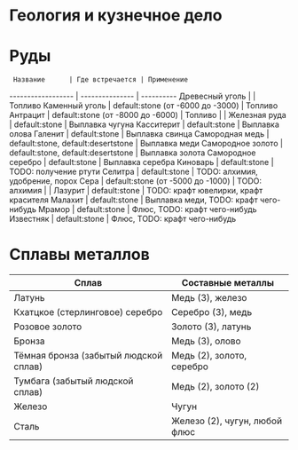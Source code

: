 Геология и кузнечное дело
=========================

# Руды
     Название      | Где встречается | Применение 
------------------ | --------------- | ---------- 
Древесный уголь    |                 | Топливо
Каменный уголь     | default:stone (от -6000 до -3000) | Топливо
Антрацит           | default:stone (от -8000 до -6000) | Топливо
                   |                 |
Железная руда      |  default:stone  | Выплавка чугуна
Касситерит         |  default:stone  | Выплавка олова
Галенит            |  default:stone  | Выплавка свинца
Самородная медь    | default:stone, default:desertstone | Выплавка меди
Самородное золото  | default:stone, default:desertstone | Выплавка золота
Самородное серебро |  default:stone  | Выплавка серебра
Киноварь           |  default:stone  | TODO: получение ртути
Селитра            |  default:stone  | TODO: алхимия, удобрение, порох
Сера               |  default:stone (от -5000 до -1000)  | TODO: алхимия
                   |                 |
Лазурит            |  default:stone  | TODO: крафт ювелирки, крафт красителя
Малахит            |  default:stone  | Выплавка меди, TODO: крафт чего-нибудь
Мрамор             |  default:stone  | Флюс, TODO: крафт чего-нибудь
Известняк          |  default:stone  | Флюс, TODO: крафт чего-нибудь

# Сплавы металлов
Сплав | Составные металлы
----- | -----------------
Латунь | Медь (3), железо
Кхатцкое (стерлинговое) серебро | Серебро (3), медь
Розовое золото | Золото (3), латунь
Бронза | Медь (3), олово
Тёмная бронза (забытый людской сплав) | Медь (2), золото, серебро
Тумбага (забытый людской сплав) | Медь (2), золото (2)
Железо | Чугун
Сталь | Железо (2), чугун, любой флюс
